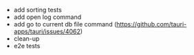 - add sorting tests
- add open log command
- add go to current db file command (https://github.com/tauri-apps/tauri/issues/4062)
- clean-up
- e2e tests
